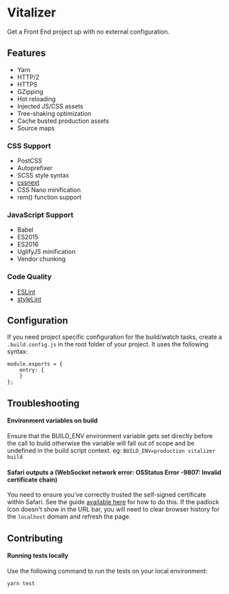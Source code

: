 # Vitalizer
Get a Front End project up with no external configuration.

## Features
- Yarn
- HTTP/2
- HTTPS
- GZipping
- Hot reloading
- Injected JS/CSS assets
- Tree-shaking optimization
- Cache busted production assets
- Source maps


### CSS Support
- PostCSS
- Autoprefixer
- SCSS style syntax
- [cssnext](http://cssnext.io/)
- CSS Nano minification
- rem() function support


### JavaScript Support
- Babel
- ES2015
- ES2016
- UglifyJS minification
- Vendor chunking


### Code Quality
- [ESLint](http://eslint.org/)
- [styleLint](http://stylelint.io/)


## Configuration
If you need project specific configuration for the build/watch tasks, create a `.build.config.js` in the root folder of your project. It uses the following syntax:

```
module.exports = {
    entry: {
    }
};
```


## Troubleshooting

#### Environment variables on build
Ensure that the BUILD_ENV environment variable gets set directly before the call to build otherwise the variable will fall out of scope and be undefined in the build script context.
eg: `BUILD_ENV=production vitalizer build`

#### Safari outputs a (WebSocket network error: OSStatus Error -9807: Invalid certificate chain)
You need to ensure you've correctly trusted the self-signed certificate within Safari. See the guide [available here](http://blog.marcon.me/post/24874118286/secure-websockets-safari) for how to do this. If the padlock icon doesn't show in the URL bar, you will need to clear browser history for the `localhost` domain and refresh the page.


## Contributing

#### Running tests locally
Use the following command to run the tests on your local environment:

    yarn test
